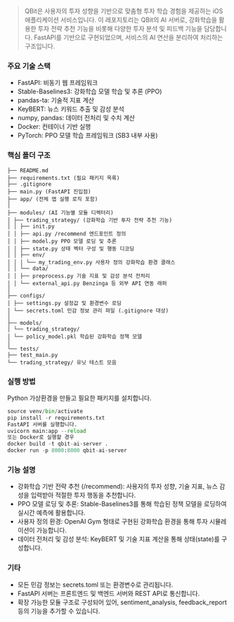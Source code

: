 
> QBit은 사용자의 투자 성향을 기반으로 맞춤형 투자 학습 경험을 제공하는 iOS 애플리케이션 서비스입니다.
> 이 레포지토리는 QBit의 AI 서버로, 강화학습을 활용한 투자 전략 추천 기능을 비롯해 다양한 투자 분석 및 피드백 기능을 담당합니다. FastAPI를 기반으로 구현되었으며, 서비스의 AI 연산을 분리하여 처리하는 구조입니다.

### 주요 기술 스택
- FastAPI: 비동기 웹 프레임워크
- Stable-Baselines3: 강화학습 모델 학습 및 추론 (PPO)
- pandas-ta: 기술적 지표 계산
- KeyBERT: 뉴스 키워드 추출 및 감성 분석
- numpy, pandas: 데이터 전처리 및 수치 계산
- Docker: 컨테이너 기반 실행
- PyTorch: PPO 모델 학습 프레임워크 (SB3 내부 사용)

### 핵심 폴더 구조
```ai-server/
├── README.md
├── requirements.txt (필요 패키지 목록)
├── .gitignore
├── main.py (FastAPI 진입점)
├── app/ (전체 앱 실행 로직 포함)
│
├── modules/ (AI 기능별 모듈 디렉터리)
│ ├── trading_strategy/ (강화학습 기반 투자 전략 추천 기능)
│ │ ├── init.py
│ │ ├── api.py /recommend 엔드포인트 정의
│ │ ├── model.py PPO 모델 로딩 및 추론
│ │ ├── state.py 상태 벡터 구성 및 행동 디코딩
│ │ ├── env/
│ │ │ └── my_trading_env.py 사용자 정의 강화학습 환경 클래스
│ │ └── data/
│ │ ├── preprocess.py 기술 지표 및 감성 분석 전처리
│ │ └── external_api.py Benzinga 등 외부 API 연동 래퍼
│
├── configs/
│ ├── settings.py 설정값 및 환경변수 로딩
│ └── secrets.toml 민감 정보 관리 파일 (.gitignore 대상)
│
├── models/
│ └── trading_strategy/
│ └── policy_model.pkl 학습된 강화학습 정책 모델
│
└── tests/
├── test_main.py
└── trading_strategy/ 유닛 테스트 모음
```

### 실행 방법
Python 가상환경을 만들고 필요한 패키지를 설치합니다.
```python -m venv venv
source venv/bin/activate
pip install -r requirements.txt
FastAPI 서버를 실행합니다.
uvicorn main:app --reload
또는 Docker로 실행할 경우
docker build -t qbit-ai-server .
docker run -p 8000:8000 qbit-ai-server
```

### 기능 설명
* 강화학습 기반 전략 추천 (/recommend): 사용자의 투자 성향, 기술 지표, 뉴스 감성을 입력받아 적절한 투자 행동을 추천합니다.
* PPO 모델 로딩 및 추론: Stable-Baselines3를 통해 학습된 정책 모델을 로딩하여 실시간 예측에 활용합니다.
* 사용자 정의 환경: OpenAI Gym 형태로 구현된 강화학습 환경을 통해 투자 시뮬레이션이 가능합니다.
* 데이터 전처리 및 감성 분석: KeyBERT 및 기술 지표 계산을 통해 상태(state)를 구성합니다.


### 기타
* 모든 민감 정보는 secrets.toml 또는 환경변수로 관리됩니다.
* FastAPI 서버는 프론트엔드 및 백엔드 서버와 REST API로 통신합니다.
* 확장 가능한 모듈 구조로 구성되어 있어, sentiment_analysis, feedback_report 등의 기능을 추가할 수 있습니다.
